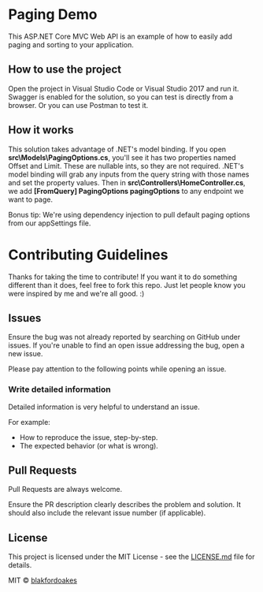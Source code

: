
# Paging Demo

This ASP.NET Core MVC Web API is an example of how to easily add paging and sorting to your application.

## How to use the project

Open the project in Visual Studio Code or Visual Studio 2017 and run it.  
Swagger is enabled for the solution, so you can test is directly from a browser. Or you can use Postman to test it.

## How it works

This solution takes advantage of .NET's model binding. If you open **src\Models\PagingOptions.cs**, you'll see it has two properties named Offset and Limit. These are nullable ints, so they are not required. .NET's model binding will grab any inputs from the query string with those names and set the property values. Then in **src\Controllers\HomeController.cs**, we add **[FromQuery] PagingOptions pagingOptions** to any endpoint we want to page.

Bonus tip:  We're using dependency injection to pull default paging options from our appSettings file.

# Contributing Guidelines

Thanks for taking the time to contribute! If you want it to do something different than it does, feel free to fork this repo. Just let people know you were inspired by me and we're all good. :)

## Issues
Ensure the bug was not already reported by searching on GitHub under issues. If you're unable to find an open issue addressing the bug, open a new issue.

Please pay attention to the following points while opening an issue.

### Write detailed information
Detailed information is very helpful to understand an issue.

For example:
* How to reproduce the issue, step-by-step.
* The expected behavior (or what is wrong).

## Pull Requests
Pull Requests are always welcome. 

Ensure the PR description clearly describes the problem and solution. It should also include the relevant issue number (if applicable).

## License
This project is licensed under the MIT License - see the [LICENSE.md](LICENSE.md) file for details.

MIT © [blakfordoakes]()